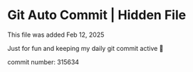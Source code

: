 # Git Auto Commit | Hidden File

This file was added Feb 12, 2025

Just for fun and keeping my daily git commit active 🤪

commit number: 315634
